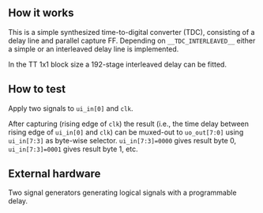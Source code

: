 <!---

This file is used to generate your project datasheet. Please fill in the information below and delete any unused
sections.

You can also include images in this folder and reference them in the markdown. Each image must be less than
512 kb in size, and the combined size of all images must be less than 1 MB.
-->

## How it works

This is a simple synthesized time-to-digital converter (TDC), consisting of a delay line and parallel capture FF. Depending on `__TDC_INTERLEAVED__` either a simple or an interleaved delay line is implemented.

In the TT 1x1 block size a 192-stage interleaved delay can be fitted.

## How to test

Apply two signals to `ui_in[0]` and `clk`.

After capturing (rising edge of `clk`) the result (i.e., the time delay between rising edge of `ui_in[0]` and `clk`) can be muxed-out to `uo_out[7:0]` using `ui_in[7:3]` as byte-wise selector. `ui_in[7:3]=0000` gives result byte 0, `ui_in[7:3]=0001` gives result byte 1, etc.

## External hardware

Two signal generators generating logical signals with a programmable delay.
